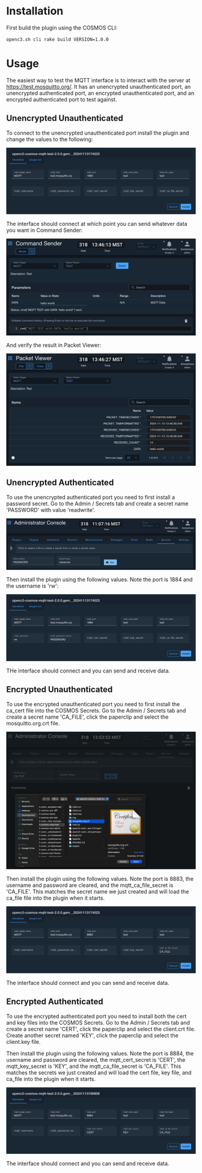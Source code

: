 # Installation

First build the plugin using the COSMOS CLI:

```bash
openc3.sh cli rake build VERSION=1.0.0
```

# Usage

The easiest way to test the MQTT interface is to interact with the server at https://test.mosquitto.org/. It has an unencrypted unauthenticated port, an unencrypted authenticated port, an encrypted unauthenticated port, and an encrypted authenticated port to test against.

## Unencrypted Unauthenticated

To connect to the unencrypted unauthenticated port install the plugin and change the values to the following:

![Install Unauthenticated](./img/install_unauthenticated.png)

The interface should connect at which point you can send whatever data you want in Command Sender:

![Command Sender](./img/command_sender.png)

And verify the result in Packet Viewer:

![Packet Viewer](./img/packet_viewer.png)

## Unencrypted Authenticated

To use the unencrypted authenticated port you need to first install a password secret. Go to the Admin / Secrets tab and create a secret name 'PASSWORD' with value 'readwrite'.

![Secrets Password](./img/secrets_password.png)

Then install the plugin using the following values. Note the port is 1884 and the username is 'rw':

![Install Authenticated](./img/install_authenticated.png)

THe interface should connect and you can send and receive data.

## Encrypted Unauthenticated

To use the encrypted unauthenticated port you need to first install the ca_cert file into the COSMOS Secrets. Go to the Admin / Secrets tab and create a secret name 'CA_FILE', click the paperclip and select the mosquitto.org.crt file.

![Secrets CA Cert](./img/secrets_ca_cert.png)

Then install the plugin using the following values. Note the port is 8883, the username and password are cleared, and the mqtt_ca_file_secret is 'CA_FILE'. This matches the secret name we just created and will load the ca_file file into the plugin when it starts.

![Install Encrypted](./img/install_encrypted.png)

The interface should connect and you can send and receive data.

## Encrypted Authenticated

To use the encrypted authenticated port you need to install both the cert and key files into the COSMOS Secrets. Go to the Admin / Secrets tab and create a secret name 'CERT', click the paperclip and select the client.crt file. Create another secret named 'KEY', click the paperclip and select the client.key file.

Then install the plugin using the following values. Note the port is 8884, the username and password are cleared, the mqtt_cert_secret is 'CERT', the mqtt_key_secret is 'KEY', and the mqtt_ca_file_secret is 'CA_FILE'. This matches the secrets we just created and will load the cert file, key file, and ca_file into the plugin when it starts.

![MQTT Cert](./img/install_cert.png)

The interface should connect and you can send and receive data.
